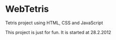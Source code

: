 WebTetris
=========

Tetris project using HTML, CSS and JavaScript

This project is just for fun.
It is started at 28.2.2012
